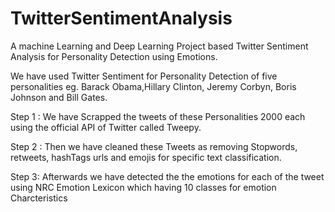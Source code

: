 # TwitterSentimentAnalysis
 A machine Learning and Deep Learning Project based Twitter Sentiment Analysis for Personality Detection using Emotions.
 
 We have used Twitter Sentiment for Personality Detection of five personalities eg. Barack Obama,Hillary Clinton, Jeremy Corbyn, Boris Johnson and Bill Gates.
 
 Step 1 : We have Scrapped the tweets of these Personalities 2000 each using the official API of Twitter called Tweepy.
 
 
 Step 2 : Then we have cleaned these Tweets as removing Stopwords, retweets, hashTags urls and emojis for specific text classification.
 
 Step 3: Afterwards we have detected the the emotions for each of the tweet using NRC Emotion Lexicon which having 10 classes for emotion Charcteristics
 
